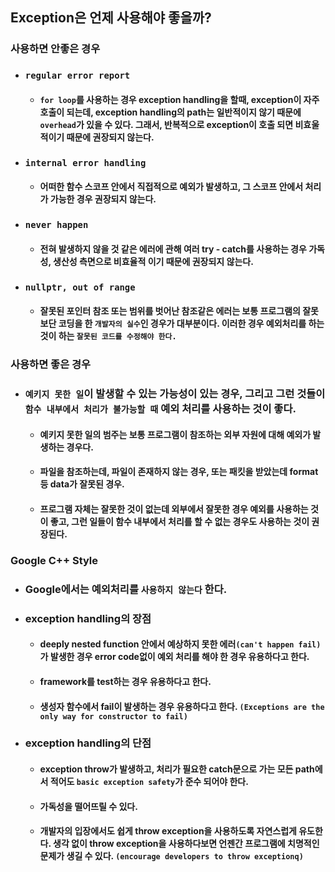 ## Exception은 언제 사용해야 좋을까?

### 사용하면 안좋은 경우

- ### `regular error report`
  - #### `for loop`를 사용하는 경우 exception handling을 할때, exception이 자주 호출이 되는데, exception handling의 path는 일반적이지 않기 때문에 `overhead`가 있을 수 있다. 그래서, 반복적으로 exception이 호출 되면 비효울 적이기 때문에 권장되지 않는다.
- ### `internal error handling`
  - #### 어떠한 함수 스코프 안에서 직접적으로 예외가 발생하고, 그 스코프 안에서 처리가 가능한 경우 권장되지 않는다.
- ### `never happen`
  - #### 전혀 발생하지 않을 것 같은 에러에 관해 여러 try - catch를 사용하는 경우 가독성, 생산성 측면으로 비효율적 이기 때문에 권장되지 않는다.
- ### `nullptr, out of range`
  - #### 잘못된 포인터 참조 또는 범위를 벗어난 참조같은 에러는 보통 프로그램의 잘못 보단 코딩을 한 `개발자의 실수`인 경우가 대부분이다. 이러한 경우 예외처리를 하는 것이 하는 `잘못된 코드를 수정해야 한다.`

### 사용하면 좋은 경우

- ### `예키지 못한 일`이 발생할 수 있는 가능성이 있는 경우, 그리고 그런 것들이 `함수 내부에서 처리가 불가능할 때` 예외 처리를 사용하는 것이 좋다.
  - #### 예키지 못한 일의 범주는 보통 프로그램이 참조하는 외부 자원에 대해 예외가 발생하는 경우다.
  - #### 파일을 참조하는데, 파일이 존재하지 않는 경우, 또는 패킷을 받았는데 format등 data가 잘못된 경우.
  - #### 프로그램 자체는 잘못한 것이 없는데 외부에서 잘못한 경우 예외를 사용하는 것이 좋고, 그런 일들이 함수 내부에서 처리를 할 수 없는 경우도 사용하는 것이 권장된다.

### Google C++ Style

- ### Google에서는 예외처리를 `사용하지 않는다` 한다.

- ### exception handling의 장점

  - #### deeply nested function 안에서 예상하지 못한 에러`(can't happen fail)`가 발생한 경우 error code없이 예외 처리를 해야 한 경우 유용하다고 한다.
  - #### framework를 test하는 경우 유용하다고 한다.
  - #### 생성자 함수에서 fail이 발생하는 경우 유용하다고 한다. `(Exceptions are the only way for constructor to fail)`

- ### exception handling의 단점
  - #### exception throw가 발생하고, 처리가 필요한 catch문으로 가는 모든 path에서 적어도 `basic exception safety`가 준수 되어야 한다.
  - #### 가독성을 떨어뜨릴 수 있다.
  - #### 개발자의 입장에서도 쉽게 throw exception을 사용하도록 자연스럽게 유도한다. 생각 없이 throw exception을 사용하다보면 언젠간 프로그램에 치명적인 문제가 생길 수 있다. `(encourage developers to throw exceptionq)`
